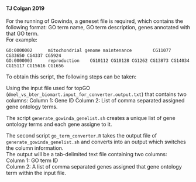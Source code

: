#### TJ Colgan 2019

For the running of Gowinda, a geneset file is required, which contains the following format:
GO term name, GO term description, genes annotated with that GO term.  
For example:
```
GO:0000002      mitochondrial genome maintenance        CG11077 CG33650 CG4337 CG5924
GO:0000003      reproduction    CG10112 CG10128 CG1262 CG13873 CG14034 CG15117 CG15616 CG1656
```
To obtain this script, the following steps can be taken:  

Using the input file used for topGO (```dmel_vs_bter_biomart.input_for_converter.output.txt```) that contains two columns:
Column 1: Gene ID
Column 2: List of comma separated assigned gene ontology terms.  

The script ```generate_gowinda_genelist.sh``` creates a unique list of gene ontology terms and each gene assigne to it.

The second script ```go_term_converter.R``` takes the output file of ```generate_gowinda_genelist.sh``` and converts into an output which switches the column information.  
The output will be a tab-delimited text file containing two columns:  
Column 1: GO term ID  
Column 2: A list of comma separated genes assigned that gene ontology term within the input file.  

